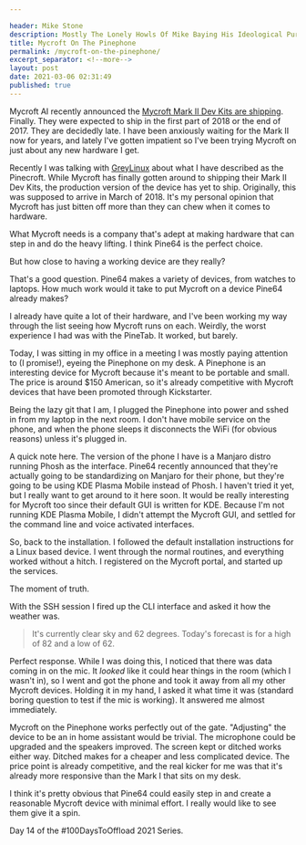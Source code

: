 ```yaml
---

header: Mike Stone
description: Mostly The Lonely Howls Of Mike Baying His Ideological Purity At The Moon
title: Mycroft On The Pinephone
permalink: /mycroft-on-the-pinephone/
excerpt_separator: <!--more-->
layout: post
date: 2021-03-06 02:31:49
published: true
---
```


Mycroft AI recently announced the [Mycroft Mark II Dev Kits are shipping](https://mycroft.ai/blog/mark-ii-dev-kits-are-shipping-%F0%9F%9A%A2/). Finally. They were expected to ship in the first part of 2018 or the end of 2017. They are decidedly late. I have been anxiously waiting for the Mark II now for years, and lately I've gotten impatient so I've been trying Mycroft on just about any new hardware I get.

<!--more-->

Recently I was talking with [GreyLinux](https://fosstodon.org/@greylinux) about what I have described as the Pinecroft. While Mycroft has finally gotten around to shipping their Mark II Dev Kits, the production version of the device has yet to ship. Originally, this was supposed to arrive in March of 2018. It's my personal opinion that Mycroft has just bitten off more than they can chew when it comes to hardware.

What Mycroft needs is a company that's adept at making hardware that can step in and do the heavy lifting. I think Pine64 is the perfect choice.

But how close to having a working device are they really?

That's a good question. Pine64 makes a variety of devices, from watches to laptops. How much work would it take to put Mycroft on a device Pine64 already makes?

I already have quite a lot of their hardware, and I've been working my way through the list seeing how Mycroft runs on each. Weirdly, the worst experience I had was with the PineTab. It worked, but barely.

Today, I was sitting in my office in a meeting I was mostly paying attention to (I promise!), eyeing the Pinephone on my desk. A Pinephone is an interesting device for Mycroft because it's meant to be portable and small. The price is around $150 American, so it's already competitive with Mycroft devices that have been promoted through Kickstarter.

Being the lazy git that I am, I plugged the Pinephone into power and sshed in from my laptop in the next room. I don't have mobile service on the phone, and when the phone sleeps it disconnects the WiFi (for obvious reasons) unless it's plugged in.

A quick note here. The version of the phone I have is a Manjaro distro running Phosh as the interface. Pine64 recently announced that they're actually going to be standardizing on Manjaro for their phone, but they're going to be using KDE Plasma Mobile instead of Phosh. I haven't tried it yet, but I really want to get around to it here soon. It would be really interesting for Mycroft too since their default GUI is written for KDE. Because I'm not running KDE Plasma Mobile, I didn't attempt the Mycroft GUI, and settled for the command line and voice activated interfaces.

So, back to the installation. I followed the default installation instructions for a Linux based device. I went through the normal routines, and everything worked without a hitch. I registered on the Mycroft portal, and started up the services.

The moment of truth.

With the SSH session I fired up the CLI interface and asked it how the weather was.

> It's currently clear sky and 62 degrees. Today's forecast is for a high of 82 and a low of 62.

Perfect response. While I was doing this, I noticed that there was data coming in on the mic. It _looked_ like it could hear things in the room (which I wasn't in), so I went and got the phone and took it away from all my other Mycroft devices. Holding it in my hand, I asked it what time it was (standard boring question to test if the mic is working). It answered me almost immediately.

Mycroft on the Pinephone works perfectly out of the gate. "Adjusting" the device to be an in home assistant would be trivial. The microphone could be upgraded and the speakers improved. The screen kept or ditched works either way. Ditched makes for a cheaper and less complicated device. The price point is already competitive, and the real kicker for me was that it's already more responsive than the Mark I that sits on my desk.

I think it's pretty obvious that Pine64 could easily step in and create a reasonable Mycroft device with minimal effort. I really would like to see them give it a spin. 

Day 14 of the #100DaysToOffload 2021 Series.
